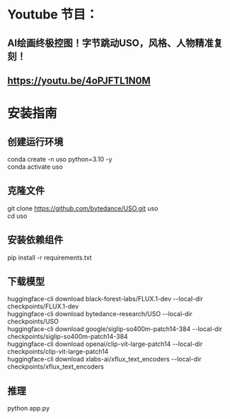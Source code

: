 # Youtube 节目：
## AI绘画终极控图！字节跳动USO，风格、人物精准复刻！
## https://youtu.be/4oPJFTL1N0M

# 安装指南
## 创建运行环境
conda create -n uso python=3.10 -y  
conda activate uso  

## 克隆文件
git clone https://github.com/bytedance/USO.git uso  
cd uso  

## 安装依赖组件
pip install -r requirements.txt  

## 下载模型
huggingface-cli download black-forest-labs/FLUX.1-dev --local-dir checkpoints/FLUX.1-dev   
huggingface-cli download bytedance-research/USO --local-dir checkpoints/USO  
huggingface-cli download google/siglip-so400m-patch14-384 --local-dir checkpoints/siglip-so400m-patch14-384  
huggingface-cli download openai/clip-vit-large-patch14 --local-dir checkpoints/clip-vit-large-patch14  
huggingface-cli download xlabs-ai/xflux_text_encoders --local-dir checkpoints/xflux_text_encoders   

## 推理
python app.py  


  












 
















